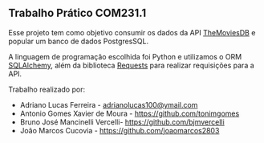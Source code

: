 ## Trabalho Prático COM231.1

Esse projeto tem como objetivo consumir os dados da API [TheMoviesDB](https://www.themoviedb.org/) e popular um banco de dados PostgresSQL.

A linguagem de programação escolhida foi Python e utilizamos o ORM [SQLAlchemy](https://www.sqlalchemy.org/), além da biblioteca [Requests](https://requests.readthedocs.io/en/latest/) para realizar requisições para a API.

Trabalho realizado por:
- Adriano Lucas Ferreira - adrianolucas100@ymail.com
- Antonio Gomes Xavier de Moura - https://github.com/tonimgomes
- Bruno José Mancinelli Vercelli- https://github.com/bjmvercelli
- João Marcos Cucovia - https://github.com/joaomarcos2803